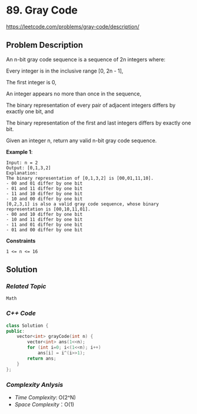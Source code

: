 # 89. Gray Code
https://leetcode.com/problems/gray-code/description/

## Problem Description

An n-bit gray code sequence is a sequence of 2n integers where:

Every integer is in the inclusive range [0, 2n - 1],

The first integer is 0,

An integer appears no more than once in the sequence,

The binary representation of every pair of adjacent integers differs by exactly one bit, and

The binary representation of the first and last integers differs by exactly one bit.

Given an integer n, return any valid n-bit gray code sequence.



**Example 1**:
```
Input: n = 2
Output: [0,1,3,2]
Explanation:
The binary representation of [0,1,3,2] is [00,01,11,10].
- 00 and 01 differ by one bit
- 01 and 11 differ by one bit
- 11 and 10 differ by one bit
- 10 and 00 differ by one bit
[0,2,3,1] is also a valid gray code sequence, whose binary representation is [00,10,11,01].
- 00 and 10 differ by one bit
- 10 and 11 differ by one bit
- 11 and 01 differ by one bit
- 01 and 00 differ by one bit
```

**Constraints**
```
1 <= n <= 16
```

## Solution

### _Related Topic_
    Math

### _C++ Code_
```cpp
class Solution {
public:
    vector<int> grayCode(int n) {
        vector<int> ans(1<<n);
        for (int i=0; i<(1<<n); i++) 
            ans[i] = i^(i>>1);
        return ans;
    }
};
```

### _Complexity Anlysis_
- _Time Complexity_: O(2^N)
- _Space Complexity_：O(1)
